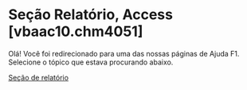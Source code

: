 
# Seção Relatório, Access [vbaac10.chm4051]

Olá! Você foi redirecionado para uma das nossas páginas de Ajuda F1. Selecione o tópico que estava procurando abaixo.

[Seção de relatório](http://msdn.microsoft.com/library/c2d7af76-d981-96ca-4439-5dc277555c98%28Office.15%29.aspx)
